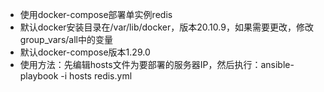 - 使用docker-compose部署单实例redis
- 默认docker安装目录在/var/lib/docker，版本20.10.9，如果需要更改，修改group_vars/all中的变量
- 默认docker-compose版本1.29.0
- 使用方法：先编辑hosts文件为要部署的服务器IP，然后执行：ansible-playbook -i hosts redis.yml
